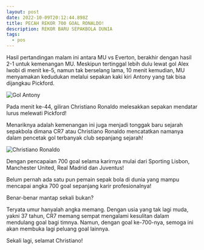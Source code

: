 ```yaml
---
layout: post
date: 2022-10-09T20:12:44.898Z
title: PECAH REKOR 700 GOAL RONALDO!
description: REKOR BARU SEPAKBOLA DUNIA
tags:
  - pos
---
```

H﻿asil pertandingan malam ini antara MU vs Everton, berakhir dengan hasil 2-1 untuk kemenangan MU. Meskipun tertinggal lebih dulu lewat gol Alex Iwobi di menit ke-5, namun tak berselang lama, 10 menit kemudian, MU menyamakan kedudukan melalui sepakan kaki kiri Antony yang tak bisa dijangkau Pickford.

![Gol Antony](/images/uploads/fepzjyyxoaa0bps.jpg "Antony MU")

P﻿ada menit ke-44, giliran Christiano Ronaldo melesakkan sepakan mendatar lurus melewati Pickford!

Menariknya adalah kemenangan ini juga menjadi tonggak baru sejarah sepakbola dimana CR7 atau Christiano Ronaldo mencatatkan namanya dalam pencetak gol terbanyak club sepanjang sejarah!

![Christiano Ronaldo](/images/uploads/fepwsalvsaa3rhs.jpg "700 goal Christiano Ronaldo")

D﻿engan pencapaian 700 goal selama karirnya mulai dari Sporting Lisbon, Manchester United, Real Madrid dan Juventus!

B﻿elum pernah ada satu pun pemain sepak bola di dunia yang mampu mencapai angka 700 goal sepanjang karir profesionalnya!

B﻿enar-benar mantap sekali bukan?

T﻿eryata umur hanyalah angka memang. Dengan usia yang tak lagi muda, yakni 37 tahun, CR7 memang sempat mengalami kesulitan dalam mendulang goal bagi timnya. Namun, dengan goal ke-700-nya, semoga ini akan membuka lagi peluang goal lainnya.

S﻿ekali lagi, selamat Christiano!